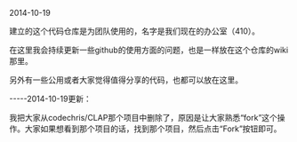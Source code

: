 2014-10-19

建立的这个代码仓库是为团队使用的，名字是我们现在的办公室（410）。

在这里我会持续更新一些github的使用方面的问题，也是一样放在这个仓库的wiki那里。

另外有一些公用或者大家觉得值得分享的代码，也都可以放在这里。

-----2014-10-19更新：

我把大家从codechris/CLAP那个项目中删除了，原因是让大家熟悉“fork”这个操作。大家如果想看到那个项目的话，找到那个项目，然后点击“Fork”按钮即可。

